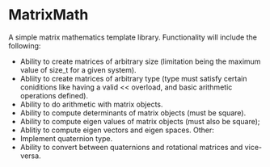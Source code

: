 # MatrixMath
A simple matrix mathematics template library.
Functionality will include the following:
  - Ability to create matrices of arbitrary size (limitation being the maximum value of size_t for a given system).
  - Abliity to create matrices of arbitrary type (type must satisfy certain coniditions like having a valid << overload, and basic arithmetic operations defined).
  - Ability to do arithmetic with matrix objects.
  - Ability to compute determinants of matrix objects (must be square).
  - Ability to compute eigen values of matrix objects (must also be square);
  - Ablitiy to compute eigen vectors and eigen spaces.
  Other:
  - Implement quaternion type.
  - Ability to convert between quaternions and rotational matrices and vice-versa.
